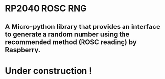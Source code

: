 # RP2040 ROSC RNG
A Micro-python library that provides an interface to generate a random number using the recommended method (ROSC reading) by Raspberry.
---
# Under construction !
